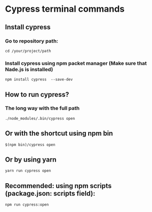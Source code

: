# Cypress terminal commands

## Install cypress 
### Go to repository path:
    cd /your/project/path
### Install cypress using npm packet manager (Make sure that Nade.js is installed)
    npm install cypress  --save-dev

## How to run cypress?

### The long way with the full path
    ./node_modules/.bin/cypress open

## Or with the shortcut using npm bin
    $(npm bin)/cypress open

## Or by using yarn
    yarn run cypress open

## Recommended: using npm scripts (package.json: scripts field):
    npm run cypress:open


